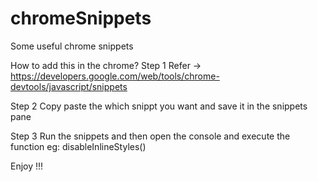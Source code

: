 # chromeSnippets
Some useful chrome snippets

How to add this in the chrome?
Step 1 
    Refer -> https://developers.google.com/web/tools/chrome-devtools/javascript/snippets

Step 2
    Copy paste the which snippt you want and save it in the snippets pane

Step 3
    Run the snippets and then open the console and execute the function
    eg: disableInlineStyles()

Enjoy !!!        
